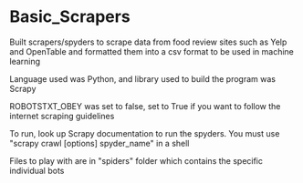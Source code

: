 # Basic_Scrapers
Built scrapers/spyders to scrape data from food review sites such as Yelp and OpenTable and formatted them into a csv format to be used in machine learning

Language used was Python, and library used to build the program was Scrapy

ROBOTSTXT_OBEY was set to false, set to True if you want to follow the internet scraping guidelines

To run, look up Scrapy documentation to run the spyders. You must use "scrapy crawl [options] spyder_name" in a shell


Files to play with are in "spiders" folder which contains the specific individual bots
